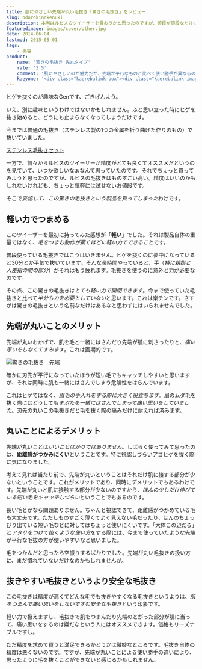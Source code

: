 ```yaml
---
title: 肌にやさしい先端が丸い毛抜き「驚きの毛抜き」をレビュー
slug: odorokinokenuki
description: 本当はルビスのツイーザーを買おうかと思ったのですが、値段が値段なだけに比較的リーズナブルな値段で売っている「驚きの毛抜き」という製品を購入しました。先端が丸いため肌をつまんで痛い思いをしづらいのがいいところで、眉毛のお手入れにピッタリです。
featuredimage: images/cover/other.jpg
date: 2014-06-04
lastmod: 2015-05-01
tags: 
    - 美容
product:
    name: '驚きの毛抜き 先丸タイプ'
    rate: '3.5'
    comment: '肌にやさしいのが魅力だが、先端が平行なものと比べて使い勝手が異なるので注意。'
    kaeyome: '<div class="kaerebalink-box"><div class="kaerebalink-image"><a href="https://www.amazon.co.jp/exec/obidos/ASIN/B002HLJP06/illusionspace-22/ref=nosim/" rel="nofollow" target="_blank"><img src="https://ecx.images-amazon.com/images/I/516yZY0zQ0L._SL160_.jpg" style="border: none;" /></a></div><div class="kaerebalink-info"><div class="kaerebalink-name"><a href="https://www.amazon.co.jp/exec/obidos/ASIN/B002HLJP06/illusionspace-22/ref=nosim/" rel="nofollow" target="_blank">驚きの毛抜き 先丸タイプ(ブラック)</a><div class="kaerebalink-powered-date">posted with <a href="https://kaereba.com" rel="nofollow" target="_blank">カエレバ</a></div></div><div class="kaerebalink-detail"> グリーンベル     </div><div class="kaerebalink-link1"><div class="shoplinkamazon"><a href="https://www.amazon.co.jp/gp/search?keywords=%8B%C1%82%AB%82%CC%96%D1%94%B2%82%AB%20%90%E6%8A%DB%83%5E%83C%83v&__mk_ja_JP=%83J%83%5E%83J%83i&tag=illusionspace-22" rel="nofollow" target="_blank" title="アマゾン" >Amazonで購入</a></div><div class="shoplinkrakuten"><a href="https://hb.afl.rakuten.co.jp/hgc/0e95387f.f2aef20d.0e953880.25e412bd/?pc=http%3A%2F%2Fsearch.rakuten.co.jp%2Fsearch%2Fmall%2F%25E9%25A9%259A%25E3%2581%258D%25E3%2581%25AE%25E6%25AF%259B%25E6%258A%259C%25E3%2581%258D%2520%25E5%2585%2588%25E4%25B8%25B8%25E3%2582%25BF%25E3%2582%25A4%25E3%2583%2597%2F-%2Ff.1-p.1-s.1-sf.0-st.A-v.2%3Fx%3D0%26scid%3Daf_ich_link_urltxt%26m%3Dhttp%3A%2F%2Fm.rakuten.co.jp%2F" rel="nofollow" target="_blank" title="楽天市場" >楽天市場で購入</a></div></div></div><div class="booklink-footer" style="clear: left"></div></div>'
---
```


ヒゲを抜くのが趣味なGenです、ごきげんよう。

いえ、別に趣味というわけではないかもしれません。ふと思い立った時にヒゲを抜き始めると、どうにも止まらなくなってしまうだけです。

今までは普通の毛抜き（ステンレス製の1つの金属を折り曲げた作りのもの）で抜いていました。

<div data-role="amazonjs" data-asin="B002SW2PJC" data-locale="JP" data-tmpl="" data-img-size="" class="asin_B002SW2PJC_JP_ amazonjs_item"><div class="amazonjs_indicator"><span class="amazonjs_indicator_img"></span><a class="amazonjs_indicator_title" href="#">ステンレス毛抜きセット</a><span class="amazonjs_indicator_footer"></span></div></div>

一方で、前々からルビスのツイーザーが精度がとても良くてオススメだというのを見ていて、いつか欲しいなぁなんて思っていたのです。それでちょっと買ってみようと思ったのですが、ルビスの毛抜きはものすごい高い。精度はいいのかもしれないけれども、ちょっと気軽には試せないお値段です。

そこで<em>妥協して、この驚きの毛抜きという製品を買ってしまった</em>わけです。

## 軽い力でつまめる

このツイーザーを最初に持ってみた感想が「<strong>軽い</strong>」でした。それは製品自体の重量ではなく、<em>毛をつまむ動作が驚くほどに軽い力でできること</em>です。

普段使っている毛抜きではこうはいきません。ヒゲを抜くのに夢中になっていると30分とか平気で抜いています。そんな長時間やっていると、手（<em>特に親指と人差指の間の部分</em>）がそれはもう疲れます。毛抜きを使うのに意外と力が必要なのです。

その点、この驚きの毛抜きは<em>とても軽い力で開閉できます</em>。今まで使っていた毛抜きと比べて<em>半分も力を必要としていない</em>と思います。これは楽チンです。さすがは驚きの毛抜きという名前なだけはあるなと思わずにはいられませんでした。

## 先端が丸いことのメリット

先端が丸いおかげで、肌を毛と一緒にはさんだり先端が肌に刺さったりと、<em>痛い思いをしなくてすみます</em>。これは画期的です。

![驚きの毛抜き　先端](P5312317.jpg)

確かに刃先が平行になっていたほうが短い毛でもキャッチしやすいと思いますが、それは同時に肌も一緒にはさんでしまう危険性をはらんでいます。

これはヒゲではなく、<em>眉毛の手入れをする際に大きく役立ちます</em>。眉のムダ毛を抜く際にはどうしても<em>まぶたを一緒にはさんでしまって痛い思いをしていました</em>。刃先の丸いこの毛抜きだと毛を抜く際の痛みだけに耐えれば済みます。

## 丸いことによるデメリット

先端が丸いことは<em>いいことばかりではありません</em>。しばらく使ってみて思ったのは、<strong>距離感がつかみにくい</strong>ということです。特に視認しづらいアゴヒゲを抜く際に気になりました。

考えて見れば当たり前で、先端が丸いということはそれだけ肌に接する部分が少ないということです。これがメリットであり、同時にデメリットでもあるわけです。先端が丸いと肌に接触する部分が少ないのですから、<em>ほんの少しだけ伸びている短い毛をキャッチしづらい</em>ということでもあるのです。

長い毛とかなら問題ありません。ちゃんと視認できて、距離感がつかめている毛も大丈夫です。ただしものすごく薄くてよく見えない毛だったり、ほんのちょっぴり出ている短い毛などに対してはちょっと使いにくいです。「大体この辺だろ」と<em>アタリをつけて抜くような使い方</em>をする際には、今まで使っていたような先端が平行な毛抜の方が使いやすいなと思いました。

毛をつかんだと思ったら空振りするばかりでした。先端が丸い毛抜きの扱い方に、まだ慣れていないだけなのかもしれませんが。

## 抜きやすい毛抜きというより安全な毛抜き

この毛抜きは精度が高くてどんな毛でも抜きやすくなる毛抜きというよりは、<em>肌をつまんで痛い思いをしないですむ安全な毛抜き</em>という印象です。

軽い力で扱えますし、毛抜きで肌をつまんだり先端のとがった部分が肌に当って、痛い思いをするのは嫌だなという人にはオススメできます。価格もリーズナブルですし。

ただ精度を求めて買うと満足できるかどうかは微妙なところです。毛抜き自体の精度は悪くないのです。ですが、先端が丸いことによる使い勝手の違いにより、思ったように毛を抜くことができないと感じるかもしれません。
